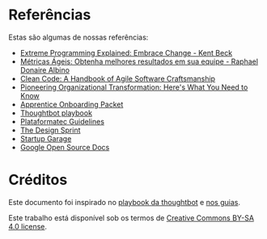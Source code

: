 # Referências

Estas são algumas de nossas referências:

* [Extreme Programming Explained: Embrace Change - Kent Beck](https://www.goodreads.com/book/show/67833.Extreme_Programming_Explained)
* [Métricas Ágeis: Obtenha melhores resultados em sua equipe - Raphael Donaire Albino](https://www.goodreads.com/book/show/35341623-m-tricas-geis)
* [Clean Code: A Handbook of Agile Software Craftsmanship](https://www.goodreads.com/book/show/3735293-clean-code)
* [Pioneering Organizational Transformation: Here's What You Need to Know](https://www.thoughtworks.com/insights/blog/10-tips-transformation-guide-pioneers)
* [Apprentice Onboarding Packet](https://www.apprentice.io)
* [Thoughtbot playbook](https://thoughtbot.com/playbook)
* [Plataformatec Guidelines](https://guidelines.plataformatec.com.br)
* [The Design Sprint](https://www.gv.com/sprint)
* [Startup Garage](https://www.gsb.stanford.edu/stanford-gsb-experience/academic/entrepreneurship/startup-garage)
* [Google Open Source Docs](https://opensource.google.com/docs)

# Créditos

Este documento foi inspirado no [playbook da thoughtbot](https://thoughtbot.com/playbook) e [nos guias](https://github.com/thoughtbot/guides).

Este trabalho está disponível sob os termos de [Creative Commons BY-SA 4.0 license](https://creativecommons.org/licenses/by-sa/4.0/).
